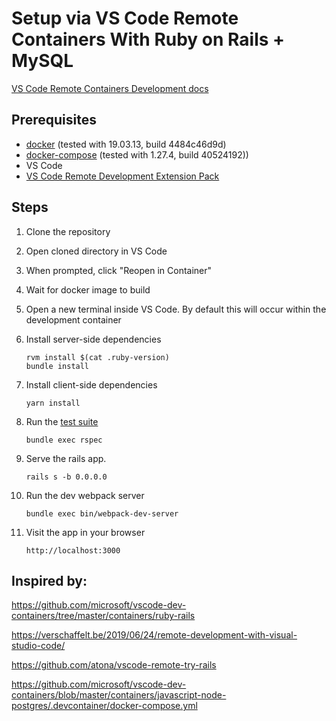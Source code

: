 # Setup via VS Code Remote Containers With Ruby on Rails + MySQL

[VS Code Remote Containers Development docs](https://code.visualstudio.com/docs/remote/remote-overview)

## Prerequisites

* [docker](https://docs.docker.com/engine/install/) (tested with 19.03.13, build 4484c46d9d)
* [docker-compose](https://docs.docker.com/compose/install/) (tested with 1.27.4, build 40524192))
* VS Code
* [VS Code Remote Development Extension Pack](https://marketplace.visualstudio.com/items?itemName=ms-vscode-remote.vscode-remote-extensionpack)
## Steps

1. Clone the repository
1. Open cloned directory in VS Code
1. When prompted, click "Reopen in Container"
1. Wait for docker image to build
1. Open a new terminal inside VS Code. By default this will occur within the development container
1. Install server-side dependencies

    ```
    rvm install $(cat .ruby-version)
    bundle install
    ```
1. Install client-side dependencies

    ```yarn install```

1. Run the [test suite](../README.md#Test_Suite)

    ```bundle exec rspec```
1. Serve the rails app.

    ```rails s -b 0.0.0.0```

1. Run the dev webpack server

    ```bundle exec bin/webpack-dev-server```

1. Visit the app in your browser

    ```http://localhost:3000```


## Inspired by:

https://github.com/microsoft/vscode-dev-containers/tree/master/containers/ruby-rails

https://verschaffelt.be/2019/06/24/remote-development-with-visual-studio-code/

https://github.com/atona/vscode-remote-try-rails

https://github.com/microsoft/vscode-dev-containers/blob/master/containers/javascript-node-postgres/.devcontainer/docker-compose.yml

